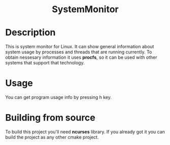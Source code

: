 <h1 align=center>SystemMonitor</h1>

# Description
This is system monitor for Linux. It can show general information about system usage by processes and threads that are running currently. To obtain nessesary information it uses **procfs**, so it can be used with other systems that support that technology.

# Usage
You can get program usage info by pressing h key.

# Building from source
To build this project you'll need **ncurses** library. If you already got it you can build the project as any other cmake project.
